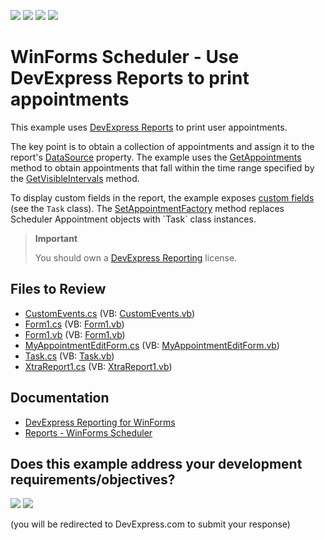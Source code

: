 <!-- default badges list -->
![](https://img.shields.io/endpoint?url=https://codecentral.devexpress.com/api/v1/VersionRange/128636620/18.1.7%2B)
[![](https://img.shields.io/badge/Open_in_DevExpress_Support_Center-FF7200?style=flat-square&logo=DevExpress&logoColor=white)](https://supportcenter.devexpress.com/ticket/details/E1183)
[![](https://img.shields.io/badge/📖_How_to_use_DevExpress_Examples-e9f6fc?style=flat-square)](https://docs.devexpress.com/GeneralInformation/403183)
[![](https://img.shields.io/badge/💬_Leave_Feedback-feecdd?style=flat-square)](#does-this-example-address-your-development-requirementsobjectives)
<!-- default badges end -->

# WinForms Scheduler - Use DevExpress Reports to print appointments

This example uses [DevExpress Reports](https://www.devexpress.com/subscriptions/reporting/) to print user appointments.

The key point is to obtain a collection of appointments and assign it to the report's [DataSource](https://docs.devexpress.com/XtraReports/DevExpress.XtraReports.UI.XtraReportBase.DataSource) property. The example uses the [GetAppointments](https://docs.devexpress.com/WindowsForms/DevExpress.XtraScheduler.SchedulerDataStorage.GetAppointments.overloads) method to obtain appointments that fall within the time range specified by the [GetVisibleIntervals](https://docs.devexpress.com/WindowsForms/DevExpress.XtraScheduler.SchedulerViewBase.GetVisibleIntervals) method.

To display custom fields in the report, the example exposes [custom fields](https://docs.devexpress.com/WindowsForms/17137/controls-and-libraries/scheduler/data-binding/mappings/custom-fields) (see the `Task` class). The [SetAppointmentFactory](https://docs.devexpress.com/CoreLibraries/DevExpress.XtraScheduler.AppointmentStorageBase.SetAppointmentFactory(DevExpress.XtraScheduler.IAppointmentFactory)) method replaces Scheduler Appointment objects with `Task` class instances.

> **Important**
>
> You should own a [DevExpress Reporting](https://www.devexpress.com/buy/net/) license.


## Files to Review

* [CustomEvents.cs](./CS/PrintingViaReports/Data/CustomEvents.cs) (VB: [CustomEvents.vb](./VB/PrintingViaReports/Data/CustomEvents.vb))
* [Form1.cs](./CS/PrintingViaReports/Form1.cs) (VB: [Form1.vb](./VB/PrintingViaReports/Form1.vb))
* [Form1.vb](./CS/PrintingViaReports/Form1.vb) (VB: [Form1.vb](./VB/PrintingViaReports/Form1.vb))
* [MyAppointmentEditForm.cs](./CS/PrintingViaReports/MyAppointmentEditForm.cs) (VB: [MyAppointmentEditForm.vb](./VB/PrintingViaReports/MyAppointmentEditForm.vb))
* [Task.cs](./CS/PrintingViaReports/Task.cs) (VB: [Task.vb](./VB/PrintingViaReports/Task.vb))
* [XtraReport1.cs](./CS/PrintingViaReports/XtraReport1.cs) (VB: [XtraReport1.vb](./VB/PrintingViaReports/XtraReport1.vb))


## Documentation

* [DevExpress Reporting for WinForms](https://docs.devexpress.com/XtraReports/1198/winforms-reporting)
* [Reports - WinForms Scheduler](https://docs.devexpress.com/WindowsForms/8372/controls-and-libraries/scheduler/scheduler-reporting)
<!-- feedback -->
## Does this example address your development requirements/objectives?

[<img src="https://www.devexpress.com/support/examples/i/yes-button.svg"/>](https://www.devexpress.com/support/examples/survey.xml?utm_source=github&utm_campaign=winforms-scheduler-print-appointments-using-reports&~~~was_helpful=yes) [<img src="https://www.devexpress.com/support/examples/i/no-button.svg"/>](https://www.devexpress.com/support/examples/survey.xml?utm_source=github&utm_campaign=winforms-scheduler-print-appointments-using-reports&~~~was_helpful=no)

(you will be redirected to DevExpress.com to submit your response)
<!-- feedback end -->
